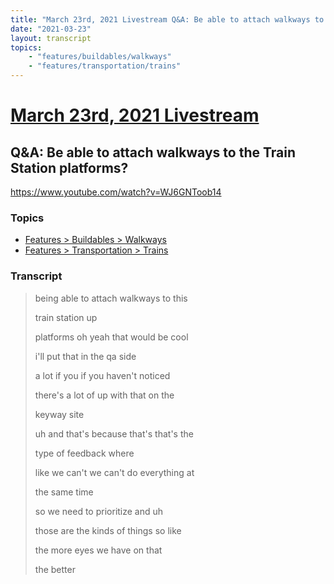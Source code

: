```yaml
---
title: "March 23rd, 2021 Livestream Q&A: Be able to attach walkways to the Train Station platforms?"
date: "2021-03-23"
layout: transcript
topics:
    - "features/buildables/walkways"
    - "features/transportation/trains"
---
```

# [March 23rd, 2021 Livestream](../2021-03-23.md)
## Q&A: Be able to attach walkways to the Train Station platforms?
https://www.youtube.com/watch?v=WJ6GNToob14

### Topics
* [Features > Buildables > Walkways](../topics/features/buildables/walkways.md)
* [Features > Transportation > Trains](../topics/features/transportation/trains.md)

### Transcript

> being able to attach walkways to this
>
> train station up
>
> platforms oh yeah that would be cool
>
> i'll put that in the qa side
>
> a lot if you if you haven't noticed
>
> there's a lot of up with that on the
>
> keyway site
>
> uh and that's because that's that's the
>
> type of feedback where
>
> like we can't we can't do everything at
>
> the same time
>
> so we need to prioritize and uh
>
> those are the kinds of things so like
>
> the more eyes we have on that
>
> the better
